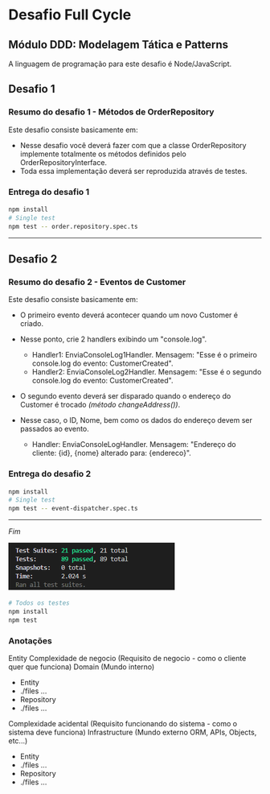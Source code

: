 # Desafio Full Cycle 

## Módulo DDD: Modelagem Tática e Patterns
A linguagem de programação para este desafio é Node/JavaScript.

## Desafio 1
### Resumo do desafio 1 - Métodos de OrderRepository

Este desafio consiste basicamente em:

- Nesse desafio você deverá fazer com que a classe OrderRepository implemente totalmente os métodos definidos pelo OrderRepositoryInterface.
- Toda essa implementação deverá ser reproduzida através de testes.

### Entrega do desafio 1

```bash
npm install
# Single test
npm test -- order.repository.spec.ts
```
------------------


## Desafio 2
### Resumo do desafio 2 - Eventos de Customer

Este desafio consiste basicamente em:

- O primeiro evento deverá acontecer quando um novo Customer é criado. 
- Nesse ponto, crie 2 handlers exibindo um "console.log". 

    - Handler1: EnviaConsoleLog1Handler. Mensagem: "Esse é o primeiro console.log do evento: CustomerCreated".
    - Handler2: EnviaConsoleLog2Handler. Mensagem: "Esse é o segundo console.log do evento: CustomerCreated". 

- O segundo evento deverá ser disparado quando o endereço do Customer é trocado *(método changeAddress())*. 
- Nesse caso, o ID, Nome, bem como os dados do endereço devem ser passados ao evento.

    - Handler: EnviaConsoleLogHandler. Mensagem: "Endereço do cliente: {id}, {nome} alterado para: {endereco}".

### Entrega do desafio 2

```bash
npm install
# Single test
npm test -- event-dispatcher.spec.ts
```
------------------
*Fim*

![Print screen](https://raw.githubusercontent.com/elisonsilva/-fc-ddd/master/screenshot.png?token=GHSAT0AAAAAAB3X6Z73BMPKELW6F35W3Z7CY4FIDOA)


```bash
# Todos os testes
npm install
npm test 
```

### Anotações
Entity
Complexidade de negocio (Requisito de negocio - como o cliente quer que funciona)
Domain (Mundo interno)
- Entity
- ./files ...
- Repository
- ./files ...

Complexidade acidental (Requisito funcionando do sistema - como o sistema deve funciona)
Infrastructure (Mundo externo ORM, APIs, Objects, etc...)
- Entity
- ./files ...
- Repository
- ./files ...
